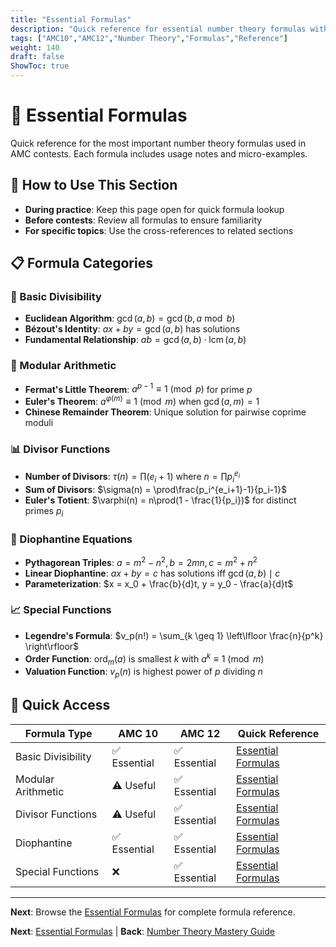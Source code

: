 ```yaml
---
title: "Essential Formulas"
description: "Quick reference for essential number theory formulas with usage examples."
tags: ["AMC10","AMC12","Number Theory","Formulas","Reference"]
weight: 140
draft: false
ShowToc: true
---
```


# 📏 Essential Formulas

Quick reference for the most important number theory formulas used in AMC contests. Each formula includes usage notes and micro-examples.

## 🎯 How to Use This Section

- **During practice**: Keep this page open for quick formula lookup
- **Before contests**: Review all formulas to ensure familiarity
- **For specific topics**: Use the cross-references to related sections

## 📋 Formula Categories

### 🔢 Basic Divisibility
- **Euclidean Algorithm**: $\gcd(a,b) = \gcd(b, a \bmod b)$
- **Bézout's Identity**: $ax + by = \gcd(a,b)$ has solutions
- **Fundamental Relationship**: $ab = \gcd(a,b) \cdot \operatorname{lcm}(a,b)$

### 🔄 Modular Arithmetic
- **Fermat's Little Theorem**: $a^{p-1} \equiv 1 \pmod{p}$ for prime $p$
- **Euler's Theorem**: $a^{\varphi(m)} \equiv 1 \pmod{m}$ when $\gcd(a,m) = 1$
- **Chinese Remainder Theorem**: Unique solution for pairwise coprime moduli

### 📊 Divisor Functions
- **Number of Divisors**: $\tau(n) = \prod(e_i + 1)$ where $n = \prod p_i^{e_i}$
- **Sum of Divisors**: $\sigma(n) = \prod\frac{p_i^{e_i+1}-1}{p_i-1}$
- **Euler's Totient**: $\varphi(n) = n\prod(1 - \frac{1}{p_i})$ for distinct primes $p_i$

### 🔺 Diophantine Equations
- **Pythagorean Triples**: $a = m^2-n^2, b = 2mn, c = m^2+n^2$
- **Linear Diophantine**: $ax + by = c$ has solutions iff $\gcd(a,b) \mid c$
- **Parameterization**: $x = x_0 + \frac{b}{d}t, y = y_0 - \frac{a}{d}t$

### 📈 Special Functions
- **Legendre's Formula**: $v_p(n!) = \sum_{k \geq 1} \left\lfloor \frac{n}{p^k} \right\rfloor$
- **Order Function**: $\operatorname{ord}_m(a)$ is smallest $k$ with $a^k \equiv 1 \pmod{m}$
- **Valuation Function**: $v_p(n)$ is highest power of $p$ dividing $n$

## 🚀 Quick Access

| Formula Type | AMC 10 | AMC 12 | Quick Reference |
|--------------|--------|--------|-----------------|
| Basic Divisibility | ✅ Essential | ✅ Essential | [Essential Formulas](essential-formulas) |
| Modular Arithmetic | ⚠️ Useful | ✅ Essential | [Essential Formulas](essential-formulas) |
| Divisor Functions | ⚠️ Useful | ✅ Essential | [Essential Formulas](essential-formulas) |
| Diophantine | ✅ Essential | ✅ Essential | [Essential Formulas](essential-formulas) |
| Special Functions | ❌ | ✅ Essential | [Essential Formulas](essential-formulas) |

---

**Next**: Browse the [Essential Formulas](essential-formulas) for complete formula reference.

**Next**: [Essential Formulas](essential-formulas) | **Back**: [Number Theory Mastery Guide](../)
